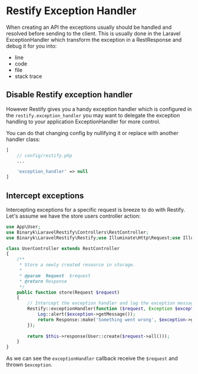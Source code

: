 # Restify Exception Handler 
When creating an API the exceptions usually should be handled and resolved before sending to the client. 
This is usually done in the Laravel ExceptionHandler which transform the exception in a RestResponse and debug it for you into: 
- line
- code
- file
- stack trace


## Disable Restify exception handler
However Restify gives you a handy exception handler which is configured in the 
`restify.exception_handler` you may want to delegate the exception handling to your application ExceptionHandler for more control. 

You can do that changing config by nullifying it or replace with another handler class: 

```php
[
    // config/restify.php
    ...

    'exception_handler' => null
]
```

## Intercept exceptions

Intercepting exceptions for a specific request is breeze to do with Restify.
Let's assume we have the store users controller action:

```php
use App\User;
use Binaryk\LaravelRestify\Controllers\RestController;
use Binaryk\LaravelRestify\Restify;use Illuminate\Http\Request;use Illuminate\Http\Response;use Illuminate\Support\Facades\Log;

class UserController extends RestController
{
    /**
     * Store a newly created resource in storage.
     *
     * @param  Request  $request
     * @return Response
     */
    public function store(Request $request)
    {
        // Intercept the exception handler and log the exception message
        Restify::exceptionHandler(function ($request, Exception $exception) {
            Log::alert($exception->getMessage());
            return Response::make('Something went wrong', $exception->getCode());
        });
        
        return $this->response(User::create($request->all()));
    }
}
```

As we can see the `exceptionHandler` callback receive the `$request` and thrown `$exception`. 
